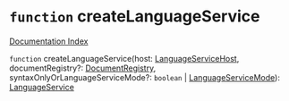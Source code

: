 # `function` createLanguageService

[Documentation Index](../README.md)

`function` createLanguageService(host: [LanguageServiceHost](../private.interface.LanguageServiceHost/README.md), documentRegistry?: [DocumentRegistry](../private.interface.DocumentRegistry/README.md), syntaxOnlyOrLanguageServiceMode?: `boolean` | [LanguageServiceMode](../private.enum.LanguageServiceMode/README.md)): [LanguageService](../private.interface.LanguageService/README.md)